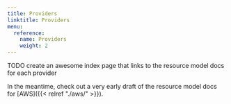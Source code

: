 ```yaml
---
title: Providers
linktitle: Providers
menu:
  reference:
    name: Providers
    weight: 2
---
```


TODO create an awesome index page that links to the resource model docs for each provider

In the meantime, check out a very early draft of the resource model docs for [AWS]({{< relref "./aws/" >}}).